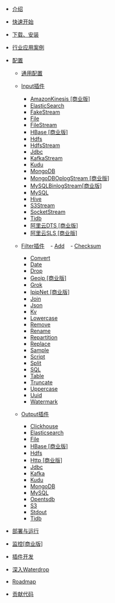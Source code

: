 - [介绍](/zh-cn/README)

- [快速开始](/zh-cn/quick-start)

- [下载、安装](/zh-cn/installation)

- [行业应用案例](/zh-cn/case_study/base)

- [配置](/zh-cn/configuration/base)
  - [通用配置](/zh-cn/configuration/base)
  - [Input插件](/zh-cn/configuration/input-plugin)
    - [AmazonKinesis [商业版]](/zh-cn/configuration/input-plugins/AmazonKinesisStream)
    - [ElasticSearch](/zh-cn/configuration/input-plugins/Elasticsearch)
    - [FakeStream](/zh-cn/configuration/input-plugins/FakeStream)
    - [File](/zh-cn/configuration/input-plugins/File)
    - [FileStream](/zh-cn/configuration/input-plugins/FileStream)
    - [HBase [商业版]](/zh-cn/configuration/input-plugins/HBase)
    - [Hdfs](/zh-cn/configuration/input-plugins/Hdfs)
    - [HdfsStream](/zh-cn/configuration/input-plugins/HdfsStream)
    - [Jdbc](/zh-cn/configuration/input-plugins/Jdbc)
    - [KafkaStream](/zh-cn/configuration/input-plugins/KafkaStream)
    - [Kudu](/zh-cn/configuration/input-plugins/Kudu)
    - [MongoDB](/zh-cn/configuration/input-plugins/MongoDB)
    - [MongoDBOplogStream [商业版]](/zh-cn/configuration/input-plugins/MongoDBOplogStream)
    - [MySQLBinlogStream[商业版]](/zh-cn/configuration/input-plugins/MySQLBinlogStream)
    - [MySQL](/zh-cn/configuration/input-plugins/MySQL)
    - [Hive](/zh-cn/configuration/input-plugins/Hive)
    - [S3Stream](/zh-cn/configuration/input-plugins/S3Stream)
    - [SocketStream](/zh-cn/configuration/input-plugins/SocketStream)
    - [Tidb](/zh-cn/configuration/input-plugins/Tidb)
    - [阿里云DTS [商业版]](/zh-cn/configuration/input-plugins/AliyunDtsStream)
    - [阿里云SLS [商业版]](/zh-cn/configuration/input-plugins/AliyunSlsStream)
    
  - [Filter插件](/zh-cn/configuration/filter-plugin)
    - [Add](/zh-cn/configuration/filter-plugins/Add)
    - [Checksum](/zh-cn/configuration/filter-plugins/Checksum)
    - [Convert](/zh-cn/configuration/filter-plugins/Convert)
    - [Date](/zh-cn/configuration/filter-plugins/Date)
    - [Drop](/zh-cn/configuration/filter-plugins/Drop)
    - [Geoip [商业版]](/zh-cn/configuration/filter-plugins/Geoip)
    - [Grok](/zh-cn/configuration/filter-plugins/Grok)
    - [IpipNet [商业版]](/zh-cn/configuration/filter-plugins/IpipNet)
    - [Join](/zh-cn/configuration/filter-plugins/Join)
    - [Json](/zh-cn/configuration/filter-plugins/Json)
    - [Kv](/zh-cn/configuration/filter-plugins/Kv)
    - [Lowercase](/zh-cn/configuration/filter-plugins/Lowercase)
    - [Remove](/zh-cn/configuration/filter-plugins/Remove)
    - [Rename](/zh-cn/configuration/filter-plugins/Rename)
    - [Repartition](/zh-cn/configuration/filter-plugins/Repartition)
    - [Replace](/zh-cn/configuration/filter-plugins/Replace)
    - [Sample](/zh-cn/configuration/filter-plugins/Sample)
    - [Script](/zh-cn/configuration/filter-plugins/Script)
    - [Split](/zh-cn/configuration/filter-plugins/Split)
    - [SQL](/zh-cn/configuration/filter-plugins/Sql)
    - [Table](/zh-cn/configuration/filter-plugins/Table)
    - [Truncate](/zh-cn/configuration/filter-plugins/Truncate)
    - [Uppercase](/zh-cn/configuration/filter-plugins/Uppercase)
    - [Uuid](/zh-cn/configuration/filter-plugins/Uuid)
    - [Watermark](/zh-cn/configuration/filter-plugins/Watermark)

  - [Output插件](/zh-cn/configuration/output-plugin)
    - [Clickhouse](/zh-cn/configuration/output-plugins/Clickhouse)
    - [Elasticsearch](/zh-cn/configuration/output-plugins/Elasticsearch)
    - [File](/zh-cn/configuration/output-plugins/File)
    - [HBase [商业版]](/zh-cn/configuration/output-plugins/HBase)
    - [Hdfs](/zh-cn/configuration/output-plugins/Hdfs)
    - [Http [商业版]](/zh-cn/configuration/output-plugins/Http)
    - [Jdbc](/zh-cn/configuration/output-plugins/Jdbc)
    - [Kafka](/zh-cn/configuration/output-plugins/Kafka)
    - [Kudu](/zh-cn/configuration/output-plugins/Kudu)
    - [MongoDB](/zh-cn/configuration/output-plugins/MongoDB)
    - [MySQL](/zh-cn/configuration/output-plugins/MySQL)
    - [Opentsdb](/zh-cn/configuration/output-plugins/Opentsdb)
    - [S3](/zh-cn/configuration/output-plugins/S3)
    - [Stdout](/zh-cn/configuration/output-plugins/Stdout)
    - [Tidb](/zh-cn/configuration/output-plugins/Tidb)

- [部署与运行](/zh-cn/deployment)

- [监控[商业版]](/zh-cn/monitoring)

- [插件开发](/zh-cn/developing-plugin)

- [深入Waterdrop](/zh-cn/internal)

- [Roadmap](/zh-cn/roadmap)

- [贡献代码](/zh-cn/contribution.md)
